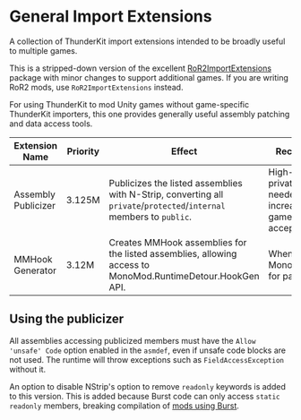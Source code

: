 # General Import Extensions

A collection of ThunderKit import extensions intended to be broadly useful to multiple games.

This is a stripped-down version of the excellent [RoR2ImportExtensions](https://github.com/risk-of-thunder/RoR2ImportExtensions) package with minor changes to support additional games.  If you are writing RoR2 mods, use `RoR2ImportExtensions` instead.

For using ThunderKit to mod Unity games without game-specific ThunderKit importers, this one provides generally useful assembly patching and data access tools.

| Extension Name | Priority | Effect | Recommended When |
|--|--|--|--|
|Assembly Publicizer|3.125M|Publicizes the listed assemblies with N-Strip, converting all `private`/`protected`/`internal` members to `public`.| High-performance private member access is needed, and potential increased breakage after game version updates is acceptable. |
|MMHook Generator|3.12M|Creates MMHook assemblies for the listed assemblies, allowing access to MonoMod.RuntimeDetour.HookGen API. | When using MonoMod.RuntimeDetour for patching |

## Using the publicizer

All assemblies accessing publicized members must have the `Allow 'unsafe' Code` option enabled in the `asmdef`, even if unsafe code blocks are not used. The runtime will throw exceptions such as `FieldAccessException` without it.

An option to disable NStrip's option to remove `readonly` keywords is added to this version.  This is added because Burst code can only access `static readonly` members, breaking compilation of [mods using Burst](https://docs.unity3d.com/Packages/com.unity.burst@1.8/manual/modding-support.html).
